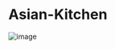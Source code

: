 # Asian-Kitchen
![image](https://user-images.githubusercontent.com/107544695/226730361-1396439b-d7eb-4f6f-be2c-bf559fdbe2ca.png)

